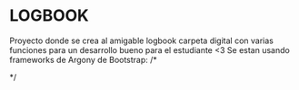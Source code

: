 # LOGBOOK
Proyecto donde se crea al amigable logbook carpeta digital con varias funciones   para un desarrollo bueno para el estudiante &lt;3
Se estan usando frameworks de Argony de Bootstrap: 
/* 


*/






























